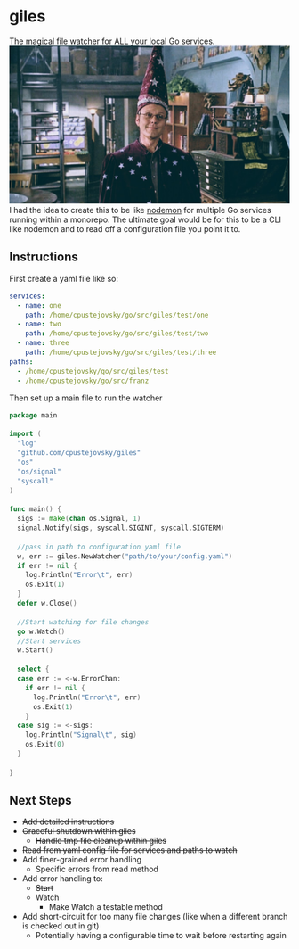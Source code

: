 # giles
The magical file watcher for ALL your local Go services.
![giles](./giles.jpeg)
I had the idea to create this to be like [nodemon](https://www.npmjs.com/package/nodemon) for multiple Go services running within a monorepo.
The ultimate goal would be for this to be a CLI like nodemon and to read off a configuration file you point it to.

## Instructions
First create a yaml file like so:
```yaml
services:
  - name: one
    path: /home/cpustejovsky/go/src/giles/test/one
  - name: two
    path: /home/cpustejovsky/go/src/giles/test/two
  - name: three
    path: /home/cpustejovsky/go/src/giles/test/three
paths:
  - /home/cpustejovsky/go/src/giles/test
  - /home/cpustejovsky/go/src/franz
```

Then set up a main file to run the watcher
```go
package main

import (
  "log"
  "github.com/cpustejovsky/giles"
  "os"
  "os/signal"
  "syscall"
)

func main() {
  sigs := make(chan os.Signal, 1)
  signal.Notify(sigs, syscall.SIGINT, syscall.SIGTERM)
  
  //pass in path to configuration yaml file
  w, err := giles.NewWatcher("path/to/your/config.yaml")
  if err != nil {
    log.Println("Error\t", err)
    os.Exit(1)
  }
  defer w.Close()
  
  //Start watching for file changes
  go w.Watch()
  //Start services
  w.Start()

  select {
  case err := <-w.ErrorChan:
    if err != nil {
      log.Println("Error\t", err)
      os.Exit(1)
    }
  case sig := <-sigs:
    log.Println("Signal\t", sig)
    os.Exit(0)
  }

}
```

## Next Steps
* ~~Add detailed instructions~~
* ~~Graceful shutdown within giles~~
  * ~~Handle tmp file cleanup within giles~~
* ~~Read from yaml config file for services and paths to watch~~
* Add finer-grained error handling
  * Specific errors from read method
* Add error handling to:
  * ~~Start~~
  * Watch
    * Make Watch a testable method
* Add short-circuit for too many file changes (like when a different branch is checked out in git)
  * Potentially having a configurable time to wait before restarting again

